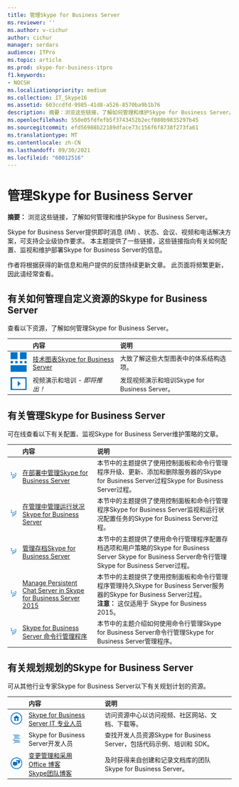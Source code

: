 ```yaml
---
title: 管理Skype for Business Server
ms.reviewer: ''
ms.author: v-cichur
author: cichur
manager: serdars
audience: ITPro
ms.topic: article
ms.prod: skype-for-business-itpro
f1.keywords:
- NOCSH
ms.localizationpriority: medium
ms.collection: IT_Skype16
ms.assetid: 603ccdfd-9985-41d8-a526-8570ba9b1b76
description: 摘要：浏览这些链接，了解如何管理和维护Skype for Business Server。
ms.openlocfilehash: 550e05fdfefb5f3743452b2ecf080b9835297b45
ms.sourcegitcommit: efd56988b22189dface73c156f6f8738f273fa61
ms.translationtype: MT
ms.contentlocale: zh-CN
ms.lasthandoff: 09/30/2021
ms.locfileid: "60012516"
---
```

# <a name="manage-skype-for-business-server"></a>管理Skype for Business Server 

**摘要：** 浏览这些链接，了解如何管理和维护Skype for Business Server。
  
Skype for Business Server提供即时消息 (IM) 、状态、会议、视频和电话解决方案，可支持企业级协作要求。 本主题提供了一些链接，这些链接指向有关如何配置、监视和维护部署Skype for Business Server的信息。 
  
作者将根据获得的新信息和用户提供的反馈持续更新文章。 此页面将频繁更新，因此请经常查看。

## <a name="visual-resources-about-how-to-manage-skype-for-business-server"></a>有关如何管理自定义资源的Skype for Business Server

查看以下资源，了解如何管理Skype for Business Server。
  
|&nbsp;|内容|说明|
|:-----|:-----|:-----|
|![技术图表图标。](../media/87de0d09-77fd-46f2-b9f6-99a7998fd332.png)|[技术图表Skype for Business Server](../technical-diagrams.md)  |大致了解这些大型图表中的体系结构选项。   |
|![视频图标。](../media/143e0d86-1c68-482a-9bf9-93e7966acca0.png)|视频演示和培训 -  *即将推出！*   |发现视频演示和培训Skype for Business Server。   |
   
##  <a name="articles-about-managing-skype-for-business-server"></a>有关管理Skype for Business Server

可在线查看以下有关配置、监视Skype for Business Server维护策略的文章。 
  
|&nbsp;|内容|说明|
|:-----|:-----|:-----|
|![数字显示图标。](../media/d73b5029-a6ba-4abd-9197-d8151dabf56e.png)|[在部署中管理Skype for Business Server](topology/topology.md)  |本节中的主题提供了使用控制面板和命令行管理程序升级、更新、添加和删除服务器的Skype for Business Server过程Skype for Business Server过程。   |
|![数字显示图标。](../media/d73b5029-a6ba-4abd-9197-d8151dabf56e.png)|[在管理中管理运行状况Skype for Business Server](health-and-monitoring/health-and-monitoring.md)  |本节中的主题提供了使用控制面板和命令行管理程序Skype for Business Server监视和运行状况配置任务的Skype for Business Server过程。   |
|![数字显示图标。](../media/d73b5029-a6ba-4abd-9197-d8151dabf56e.png)|[管理存档Skype for Business Server](archiving/archiving.md)  |本节中的主题提供了使用命令行管理程序配置存档选项和用户策略的Skype for Business Server Skype for Business Server命令行管理Skype for Business Server过程。   |
|![数字显示图标。](../media/d73b5029-a6ba-4abd-9197-d8151dabf56e.png)|[Manage Persistent Chat Server in Skype for Business Server 2015](persistent-chat/persistent-chat.md)  |本节中的主题提供了使用控制面板和命令行管理程序管理持久Skype for Business Server服务器的Skype for Business Server过程。  <br/> **注意：** 这仅适用于 Skype for Business 2015。|
|![数字显示图标。](../media/d73b5029-a6ba-4abd-9197-d8151dabf56e.png)|[Skype for Business Server 命令行管理程序](management-shell.md) <br/> |本节中的主题介绍如何使用命令行管理Skype for Business Server命令行管理Skype for Business Server管理程序。  <br/> |
   
## <a name="additional-resources-about-planning-for-skype-for-business-server"></a>有关规划规划的Skype for Business Server

可从其他行业专家Skype for Business Server以下有关规划计划的资源。 
  
|&nbsp;|**内容**|**说明**|
|:-----|:-----|:-----|
|![文档图标。](../media/4eff581b-890b-46cb-8224-a4122137d27e.png)|[Skype for Business Server IT 专业人员](../../Hub/index.yml)  |访问资源中心以访问视频、社区网站、文档、下载等。 |
|![开发人员内容的图标。](../media/3626138a-2778-407e-911f-a0dcbdc36684.png)|Skype for Business Server开发人员   |查找开发人员资源Skype for Business Server，包括代码示例、培训和 SDK。 |
|![新闻、博客等的图标。](../media/ac692cb8-7db8-4810-b53f-1bc88b1e4cac.png)|[变更管理和采用](https://go.microsoft.com/fwlink/p/?LinkId=532796) <br/> [Office 博客](https://go.microsoft.com/fwlink/p/?LinkId=528899) <br/> [Skype团队博客](https://go.microsoft.com/fwlink/p/?LinkId=532818)  |及时获得来自创建和记录文档库的团队Skype for Business Server。  |

